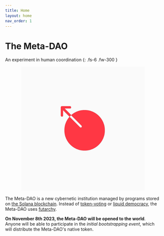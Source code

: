 ```yaml
---
title: Home
layout: home
nav_order: 1
---
```


# The Meta-DAO

An experiment in human coordination
{: .fs-6 .fw-300 }

<div style="text-align: center;">
<img src="./img/icon.jpg" width="400"/>
</div>

The Meta-DAO is a new cybernetic institution managed by programs stored
on [the Solana blockchain](https://solana.com/). Instead of 
[token-voting](https://acceleratedcapital.substack.com/i/36799446/ii-token-based-quorum-voting) or
[liquid democracy](https://en.wikipedia.org/wiki/Liquid_democracy#:~:text=The%20concept%20of%20liquid%20democracy,a%20trusted%20person%20or%20party.), 
the Meta-DAO uses [futarchy](https://mason.gmu.edu/~rhanson/futarchy.html).

**On November 8th 2023, the Meta-DAO will be opened to the world**. Anyone will be
able to participate in the *initial bootstrapping event*, which will distribute
the Meta-DAO's native token. 


